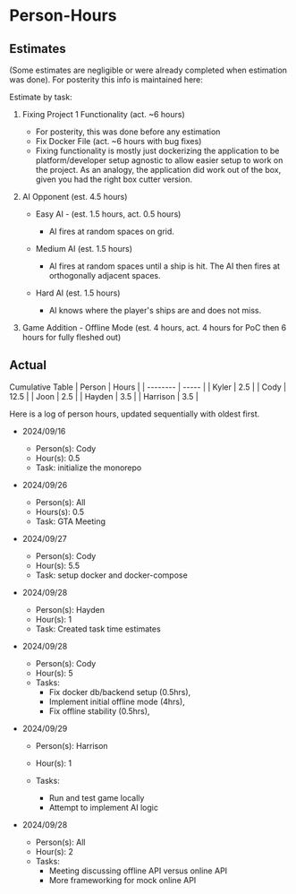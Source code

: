# Person-Hours

## Estimates

(Some estimates are negligible or were already completed when estimation was done). For posterity this info is maintained here:

Estimate by task:
1. Fixing Project 1 Functionality (act. ~6 hours)
   - For posterity, this was done before any estimation
   - Fix Docker File (act. ~6 hours with bug fixes)
   - Fixing functionality is mostly just dockerizing the application to be platform/developer setup agnostic
     to allow easier setup to work on the project. As an analogy, the application did work out of the box,
     given you had the right box cutter version.

     

2. AI Opponent (est. 4.5 hours)
   - Easy AI - (est. 1.5 hours, act. 0.5 hours)

     * AI fires at random spaces on grid.

   - Medium AI (est. 1.5 hours)

     * AI fires at random spaces until a ship is hit. The AI then fires at orthogonally adjacent spaces.

   - Hard AI (est. 1.5 hours)

     * AI knows where the player's ships are and does not miss.

2. Game Addition - Offline Mode (est. 4 hours, act. 4 hours for PoC then 6 hours for fully fleshed out)

## Actual

Cumulative Table
| Person   | Hours |
| -------- | ----- |
| Kyler    | 2.5   |
| Cody     | 12.5  |
| Joon     | 2.5   |
| Hayden   | 3.5   |
| Harrison | 3.5   |

Here is a log of person hours, updated sequentially with oldest first.

* 2024/09/16 
  + Person(s): Cody
  + Hour(s): 0.5
  + Task: initialize the monorepo

* 2024/09/26
  + Person(s): All
  + Hours(s): 0.5
  + Task: GTA Meeting

* 2024/09/27
  + Person(s): Cody
  + Hour(s): 5.5
  + Task: setup docker and docker-compose

* 2024/09/28
  + Person(s): Hayden
  + Hour(s): 1
  + Task: Created task time estimates

* 2024/09/28
  + Person(s): Cody
  + Hour(s): 5
  + Tasks:
    - Fix docker db/backend setup (0.5hrs),
    - Implement initial offline mode (4hrs),
    - Fix offline stability (0.5hrs),

* 2024/09/29
   + Person(s): Harrison
   + Hour(s): 1
   + Tasks:

     - Run and test game locally
     - Attempt to implement AI logic

* 2024/09/28
  + Person(s): All
  + Hour(s): 2
  + Tasks:
    - Meeting discussing offline API versus online API
    - More frameworking for mock online API
